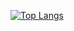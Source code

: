 [![Top Langs](https://github-readme-stats.vercel.app/api/top-langs/?username=Delphine-H)](https://github.com/Delphine-H/github-readme-stats)
<!--
### Hi there 👋


**Delphine-H/Delphine-H** is a ✨ _special_ ✨ repository because its `README.md` (this file) appears on your GitHub profile.

Here are some ideas to get you started:

- 🔭 I’m currently working on ...
- 🌱 I’m currently learning ...
- 👯 I’m looking to collaborate on ...
- 🤔 I’m looking for help with ...
- 💬 Ask me about ...
- 📫 How to reach me: ...
- 😄 Pronouns: ...
- ⚡ Fun fact: ...
-->
